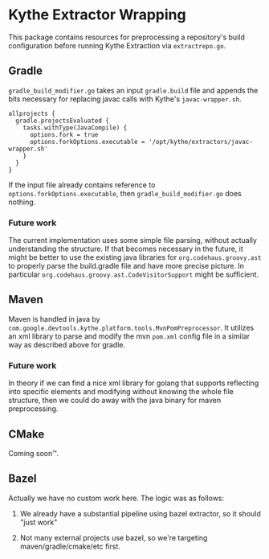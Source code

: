# Kythe Extractor Wrapping

This package contains resources for preprocessing a repository's build
configuration before running Kythe Extraction via `extractrepo.go`.

## Gradle

`gradle_build_modifier.go` takes an input `gradle.build` file and appends the
bits necessary for replacing javac calls with Kythe's `javac-wrapper.sh`.

```
allprojects {
  gradle.projectsEvaluated {
    tasks.withType(JavaCompile) {
      options.fork = true
      options.forkOptions.executable = '/opt/kythe/extractors/javac-wrapper.sh'
    }
  }
}
```

If the input file already contains reference to
`options.forkOptions.executable`, then `gradle_build_modifier.go` does nothing.

### Future work

The current implementation uses some simple file parsing, without actually
understanding the structure.  If that becomes necessary in the future, it might
be better to use the existing java libraries for `org.codehaus.groovy.ast` to
properly parse the build.gradle file and have more precise picture.  In
particular `org.codehaus.groovy.ast.CodeVisitorSupport` might be sufficient.

## Maven

Maven is handled in java by
`com.google.devtools.kythe.platform.tools.MvnPomPreprocessor`.  It utilizes an
xml library to parse and modify the mvn `pom.xml` config file in a similar way
as described above for gradle.

### Future work

In theory if we can find a nice xml library for golang that supports reflecting
into specific elements and modifying without knowing the whole file structure,
then we could do away with the java binary for maven preprocessing.

## CMake

Coming soon™.

## Bazel

Actually we have no custom work here.  The logic was as follows:

1. We already have a substantial pipeline using bazel extractor, so it should
   "just work"

2. Not many external projects use bazel, so we're targeting
   maven/gradle/cmake/etc first.

